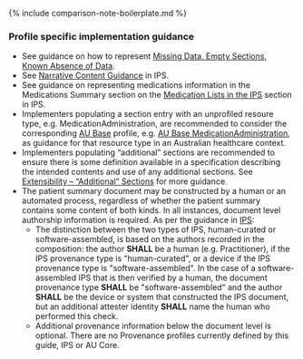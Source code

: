 {% include comparison-note-boilerplate.md %}

### Profile specific implementation guidance
- See guidance on how to represent [Missing Data, Empty Sections, Known Absence of Data](general-requirements.html#missing-data-empty-sections-known-absence-of-data).
- See [Narrative Content Guidance](https://build.fhir.org/ig/HL7/fhir-ips/Design-Conventions.html#narrative-content-guidance) in IPS.
- See guidance on representing medications information in the Medications Summary section on the [Medication Lists in the IPS](https://build.fhir.org/ig/HL7/fhir-ips/Design-Conventions.html#medication-lists-in-the-ips) section in IPS.
- Implementers populating a section entry with an unprofiled resoure type, e.g. MedicationAdministration, are recommended to consider the corresponding [AU Base](https://build.fhir.org/ig/hl7au/au-fhir-base/) profile, e.g. [AU Base MedicationAdministration](https://build.fhir.org/ig/hl7au/au-fhir-base/StructureDefinition-au-medicationadministration.html), as guidance for that resource type in an Australian healthcare context.
- Implementers populating “additional” sections are recommended to ensure there is some definition available in a specification describing the intended contents and use of any additional sections. See [Extensibility – “Additional” Sections](general-guidance.html#extensibility--additional-sections) for more guidance.
- The patient summary document may be constructed by a human or an automated process, regardless of whether the patient summary contains some content of both kinds. In all instances, document level authorship information is required. As per the guidance in [IPS](https://build.fhir.org/ig/HL7/fhir-ips/Design-Conventions.html#provenance):
   - The distinction between the two types of IPS, human-curated or software-assembled, is based on the authors recorded in the composition: the author **SHALL** be a human (e.g. Practitioner), if the IPS provenance type is "human-curated", or a device if the IPS provenance type is "software-assembled". In the case of a software-assembled IPS that is then verified by a human, the document provenance type **SHALL** be "software-assembled" and the author **SHALL** be the device or system that constructed the IPS document, but an additional attester identity **SHALL** name the human who performed this check.
   - Additional provenance information below the document level is optional. There are no Provenance profiles currently defined by this guide, IPS or AU Core.